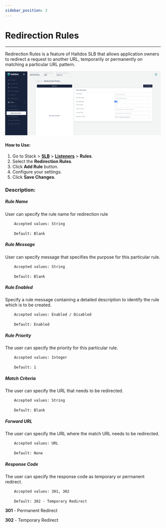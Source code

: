 ```yaml
---
sidebar_position: 3
---
```


# Redirection Rules

---

Redirection Rules is a feature of Haltdos SLB that allows application owners to redirect a request to another URL, temporarily or permanently on matching a particular URL pattern.

![Redirection rule](/img/adc/v7/docs/redirectionrule.png)

#### How to Use:

1. Go to Stack > [**SLB**](/v7/enterprise/adc) > [**Listeners**](../listeners.md) > **Rules**.
2. Select the **Redirection Rules**.
3. Click **Add Rule** button.
4. Configure your settings. 
5. Click **Save Changes**.

### Description:

##### **Rule Name**

User can specify the rule name for redirection rule

```
    Accepted values: String

    Default: Blank  
```


##### **Rule Message**

User can specify message that specifies the purpose for this particular rule. 

```
    Accepted values: String

    Default: Blank  
```


##### **Rule Enabled**

Specify a rule message containing a detailed description to identify the rule which is to be created.

```
    Accepted values: Enabled / Disabled

    Default: Enabled  
```


##### **Rule Priority**

The user can specify the priority for this particular rule.

```
    Accepted values: Integer

    Default: 1
```


##### **Match Criteria**

The user can specify the URL that needs to be redirected.

```
    Accepted values: String

    Default: Blank  
```


##### **Forward URL**

The user can specify the URL where the match URL needs to be redirected.

```
    Accepted values: URL

    Default: None   
```


##### **Response Code**

The user can specify the response code as temporary or permanent redirect.

```
    Accepted values: 301, 302

    Default: 302 - Temporary Redirect  
```


**301** - Permanent Redirect

**302** - Temporary Redirect
